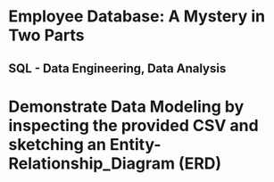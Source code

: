 # Employee Database: A Mystery in Two Parts
## SQL - Data Engineering, Data Analysis

# Demonstrate Data Modeling by inspecting the provided CSV and sketching an Entity-Relationship_Diagram (ERD)
